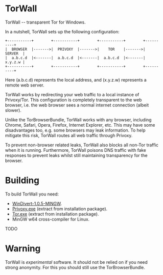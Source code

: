 TorWall
=======

TorWall -- transparent Tor for Windows.

In a nutshell, TorWall sets up the following configuration:

    +-----------+        +-----------+        +-----------+        +----------+
    |  BROWSER  |------->|  PRIVOXY  |------->|    TOR    |------->|  SERVER  |
    |  a.b.c.d  |<-------|  a.b.c.d  |<-------|  a.b.c.d  |<-------|  x.y.z.w |
    +-----------+        +-----------+        +-----------+        +----------+

Here (a.b.c.d) represents the local address, and (x.y.z.w) represents a remote
web server.

TorWall works by redirecting your web traffic to a local instance of
Privoxy/Tor.  This configuration is completely transparent to the web browser,
i.e. the web browser sees a normal internet connection (albeit slower).

Unlike the TorBrowserBundle, TorWall works with any browser, including Chrome,
Safari, Opera, Firefox, Internet Explorer, etc.  This may have some
disadvantages too, e.g. some browsers may leak information.  To help mitigate
this risk, TorWall routes all web traffic through Privoxy.

To prevent non-browser related leaks, TorWall also blocks all non-Tor traffic
when it is running.  Furthermore, TorWall poisons DNS traffic with fake
responses to prevent leaks whilst still maintaining transparency for the
browser.

Building
========

To build TorWall you need:
* [WinDivert-1.0.5-MINGW](http://reqrypt.org/windivert.html).
* [Privoxy.exe](http://www.privoxy.org/) (extract from installation package).
* [Tor.exe](https://www.torproject.org/) (extract from installation package).
* MinGW w64 cross-compiler for Linux.

TODO

Warning
=======

TorWall is *experimental* software.  It should not be relied on if you need
strong anonymity.  For this you should still use the TorBrowserBundle.

